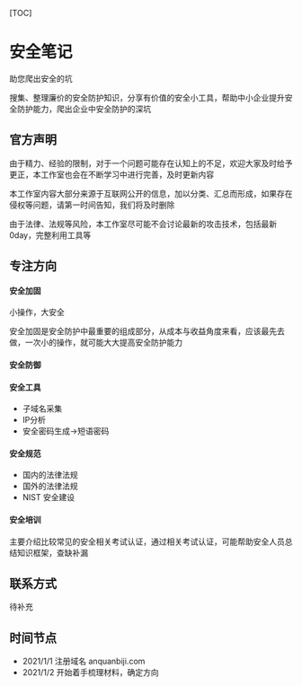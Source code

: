 

[TOC]


# 安全笔记
助您爬出安全的坑

搜集、整理廉价的安全防护知识，分享有价值的安全小工具，帮助中小企业提升安全防护能力，爬出企业中安全防护的深坑


## 官方声明
由于精力、经验的限制，对于一个问题可能存在认知上的不足，欢迎大家及时给予更正，本工作室也会在不断学习中进行完善，及时更新内容

本工作室内容大部分来源于互联网公开的信息，加以分类、汇总而形成，如果存在侵权等问题，请第一时间告知，我们将及时删除

由于法律、法规等风险，本工作室尽可能不会讨论最新的攻击技术，包括最新0day，完整利用工具等



## 专注方向

#### 安全加固
小操作，大安全

安全加固是安全防护中最重要的组成部分，从成本与收益角度来看，应该最先去做，一次小的操作，就可能大大提高安全防护能力

#### 安全防御


#### 安全工具
- 子域名采集
- IP分析
- 安全密码生成->短语密码

#### 安全规范
- 国内的法律法规
- 国外的法律法规
- NIST 安全建设

#### 安全培训
主要介绍比较常见的安全相关考试认证，通过相关考试认证，可能帮助安全人员总结知识框架，查缺补漏


## 联系方式
待补充

## 时间节点
- 2021/1/1 注册域名 anquanbiji.com
- 2021/1/2 开始着手梳理材料，确定方向